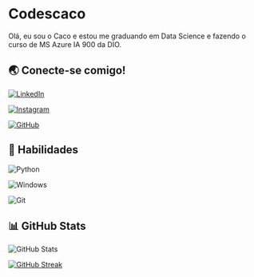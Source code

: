 
# Codescaco
Olá, eu sou o Caco e estou me graduando em Data Science e fazendo o curso de MS Azure IA 900 da DIO.

## 🌏 Conecte-se comigo!
[![LinkedIn](https://img.shields.io/badge/LinkedIn-0077B5?style=for-the-badge&logo=linkedin&logoColor=white)](https://www.linkedin.com/in/caique-araújo-2a787692/)

[![Instagram](https://img.shields.io/badge/-Instagram-%23E4405F?style=for-the-badge&logo=instagram&logoColor=white)](https://www.instagram.com/caaaique/)

[![GitHub](https://img.shields.io/badge/GitHub-100000?style=for-the-badge&logo=github&logoColor=white)](https://github.com/codescaco)

## 🧠 Habilidades

![Python](https://img.shields.io/badge/python-3670A0?style=for-the-badge&logo=python&logoColor=ffdd54)

![Windows](https://img.shields.io/badge/Windows-000?style=for-the-badge&logo=windows&logoColor=2CA5E0)

![Git](https://img.shields.io/badge/GIT-E44C30?style=for-the-badge&logo=git&logoColor=white)

## 📊 GitHub Stats
![GitHub Stats](https://github-readme-stats.vercel.app/api?username=codescaco&theme=transparent&bg_color=000&border_color=30A3DC&show_icons=true&icon_color=30A3DC&title_color=E94D5F&text_color=FFF)

[![GitHub Streak](https://streak-stats.demolab.com/?user=codescaco&theme=bear&background=000&border=30A3DC&dates=FFF)](https://git.io/streak-stats)